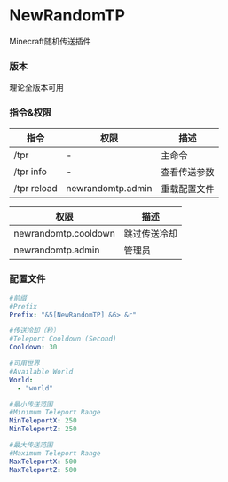 # NewRandomTP
Minecraft随机传送插件

### 版本
理论全版本可用

### 指令&权限
| 指令        | 权限              | 描述        |
| ----------- | ----------------- | ---------- |
| /tpr        | -                 | 主命令      |
| /tpr info   | -                 | 查看传送参数 |
| /tpr reload | newrandomtp.admin | 重载配置文件 |

| 权限                 | 描述       |
| -------------------- | ---------- |
| newrandomtp.cooldown | 跳过传送冷却 |
| newrandomtp.admin    | 管理员      |

### 配置文件
```yml
#前缀
#Prefix
Prefix: "&5[NewRandomTP] &6> &r"

#传送冷却（秒）
#Teleport Cooldown (Second)
Cooldown: 30

#可用世界
#Available World
World:
  - "world"

#最小传送范围
#Minimum Teleport Range
MinTeleportX: 250
MinTeleportZ: 250

#最大传送范围
#Maximum Teleport Range
MaxTeleportX: 500
MaxTeleportZ: 500
```
